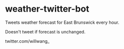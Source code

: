 # weather-twitter-bot
Tweets weather forecast for East Brunswick every hour.

Doesn't tweet if forecast is unchanged.

twitter.com/willwang_

